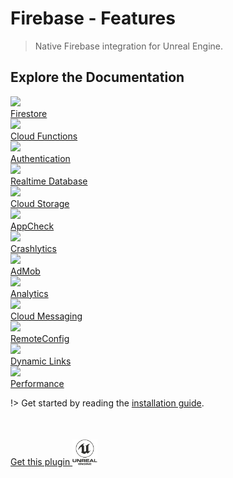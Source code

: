 
# Firebase - Features

>  Native Firebase integration for Unreal Engine.

## Explore the Documentation

<div class="fb-f-cont">

<a class="fb-elem" href="#firestore">
  <image src="_images/firebase/Firestore.png" class="fb"/>
  <div class="fb-txt">
    Firestore
  </div>
</a>

<a class="fb-elem" href="#functions">
  <image src="_images/firebase/CloudFunctions.png" class="fb"/>
  <div class="fb-txt">
    Cloud Functions
  </div>
</a>

<a class="fb-elem" href="#auth">
  <image src="_images/firebase/Auth.png" class="fb"/>
  <div class="fb-txt">
    Authentication
  </div>
</a>

<a class="fb-elem" href="#database">
  <image src="_images/firebase/Database.png" class="fb"/>
  <div class="fb-txt">
    Realtime Database
  </div>
</a>

<a class="fb-elem" href="#storage">
  <image src="_images/firebase/Storage.png" class="fb"/>
  <div class="fb-txt">
    Cloud Storage
  </div>
</a>


<a class="fb-elem" href="#appcheck">
  <image src="_images/firebase/AppCheck.png" class="fb"/>
  <div class="fb-txt">
    AppCheck
  </div>
</a>

<a class="fb-elem" href="#crashlytics">
  <image src="_images/firebase/Crashlytics.png" class="fb"/>
  <div class="fb-txt">
    Crashlytics
  </div>
</a>

<a class="fb-elem" href="#admob">
  <image src="_images/firebase/AdMob.png" class="fb"/>
  <div class="fb-txt">
    AdMob
  </div>
</a>

<a class="fb-elem" href="#analytics">
  <image src="_images/firebase/Analytics.png" class="fb"/>
  <div class="fb-txt">
    Analytics
  </div>
</a>

<a class="fb-elem" href="#messaging">
  <image src="_images/firebase/Messaging.png" class="fb"/>
  <div class="fb-txt">
    Cloud Messaging
  </div>
</a>

<a class="fb-elem" href="#remoteconfig">
  <image src="_images/firebase/RemoteConfig.png" class="fb"/>
  <div class="fb-txt">
    RemoteConfig
  </div>
</a>

<a class="fb-elem" href="#dynamiclinks">
  <image src="_images/firebase/Dynamicinks.png" class="fb"/>
  <div class="fb-txt">
    Dynamic Links
  </div>
</a>

<a class="fb-elem" href="#performance">
  <image src="_images/firebase/Performance.png" class="fb"/>
  <div class="fb-txt">
    Performance
  </div>
</a>

</div>

!> Get started by reading the [installation guide](/installation).

<div class="centered" style="margin-top: 50px;">
  <a class="ue-button" href="https://www.unrealengine.com/marketplace/en-US/product/firebase-features">Get this plugin <img width="40px" src="_images/buyueicon.png"/></a>
<!--
  <a class="gumroad-button" href="https://pandoresmarketplace.gumroad.com/l/FirebaseFeatures?wanted=true">Buy this product on</a>
-->
</div>
